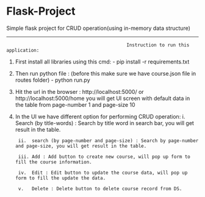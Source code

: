 # Flask-Project
Simple flask project for CRUD operation(using in-memory data structure)

--------------------------------------------------------------------------------------------------------------------------------------------
                                                Instruction to run this application:

1. First install all libraries using this cmd:
        - pip install -r requirements.txt
    
2. Then run python file : (before this make sure we have course.json file in routes folder)
        - python run.py

3. Hit the url in the browser :  http://localhost:5000/ or http://localhost:5000/home
        you will get UI screen with default data in the table from page-number 1 and page-size 10 

4. In the UI we have different option for performing CRUD operation:
        i.   Search (by title-words) : Search by title word in search bar, you will get result in the table.

        ii.  search (by page-number and page-size) : Search by page-number and page-size, you will get result in the table.

        iii. Add : Add button to create new course, will pop up form to fill the course information.

        iv.  Edit : Edit button to update the course data, will pop up form to fill the update the data.

        v.   Delete : Delete button to delete course record from DS.
     
 


 
 
 

 
